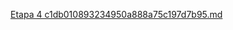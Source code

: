 [Etapa 4 c1db010893234950a888a75c197d7b95.md](https://github.com/FulvioDiniz/Controlador-chave-IF-UPT/files/12608260/Etapa.4.c1db010893234950a888a75c197d7b95.md)
